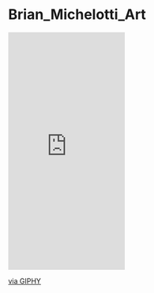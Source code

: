 # Brian_Michelotti_Art

<iframe src="https://giphy.com/embed/TpvcuhErQTmxg2UvNC" width="236" height="480" frameBorder="0" class="giphy-embed" allowFullScreen></iframe><p><a href="https://giphy.com/gifs/TpvcuhErQTmxg2UvNC">via GIPHY</a></p>

